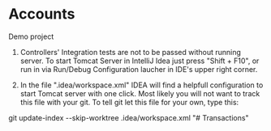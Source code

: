 # Accounts

Demo project



1. Controllers' Integration tests are not to be passed without running server. To start Tomcat Server in IntelliJ Idea just press "Shift + F10", or run in via Run/Debug Configuration laucher in IDE's upper right corner.

2. In the file ".idea/workspace.xml" IDEA will find a helpfull configuration to start Tomcat server with one click. Most likely you will not want to track this file with your git. To tell git let this file for your own, type this: 

git update-index --skip-worktree .idea/workspace.xml
"# Transactions" 
